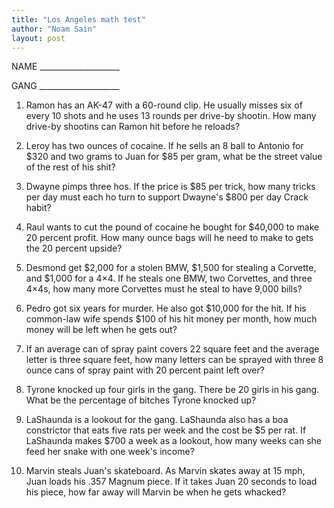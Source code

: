```yaml
---
title: "Los Angeles math test"
author: "Noam Sain"
layout: post
---
```


NAME \_\_\_\_\_\_\_\_\_\_\_\_\_\_\_\_\_\_\_\_

GANG \_\_\_\_\_\_\_\_\_\_\_\_\_\_\_\_\_\_\_\_

1. Ramon has an AK-47 with a 60-round clip. He usually misses six of every 10 shots and he uses 13 rounds per drive-by shootin. How many drive-by shootins can Ramon hit before he reloads?

2. Leroy has two ounces of cocaine. If he sells an 8 ball to Antonio for $320 and two grams to Juan for $85 per gram, what be the street value of the rest of his shit?

3. Dwayne pimps three hos. If the price is $85 per trick, how many tricks per day must each ho turn to support Dwayne's $800 per day Crack habit?

4. Raul wants to cut the pound of cocaine he bought for $40,000 to make 20 percent profit. How many ounce bags will he need to make to gets the 20 percent upside?

5. Desmond get $2,000 for a stolen BMW, $1,500 for stealing a Corvette, and $1,000 for a 4×4. If he steals one BMW, two Corvettes, and three 4×4s, how many more Corvettes must he steal to have 9,000 bills?

6. Pedro got six years for murder. He also got $10,000 for the hit. If his common-law wife spends $100 of his hit money per month, how much money will be left when he gets out?

7. If an average can of spray paint covers 22 square feet and the average letter is three square feet, how many letters can be sprayed with three 8 ounce cans of spray paint with 20 percent paint left over?

8. Tyrone knocked up four girls in the gang. There be 20 girls in his gang. What be the percentage of bitches Tyrone knocked up?

9. LaShaunda is a lookout for the gang. LaShaunda also has a boa constrictor that eats five rats per week and the cost be $5 per rat. If LaShaunda makes $700 a week as a lookout, how many weeks can she feed her snake with one week's income?

10. Marvin steals Juan's skateboard. As Marvin skates away at 15 mph, Juan loads his .357 Magnum piece. If it takes Juan 20 seconds to load his piece, how far away will Marvin be when he gets whacked?
